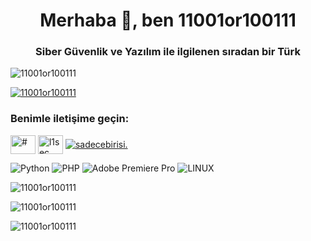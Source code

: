 <h1 align="center">Merhaba 👋, ben 11001or100111</h1>
<h3 align="center">Siber Güvenlik ve Yazılım ile ilgilenen sıradan bir Türk</h3>

<p align="left"> <img src="https://komarev.com/ghpvc/?username=11001or100111&label=Profile%20views&color=0e75b6&style=flat" alt="11001or100111" /> </p>

<p align="left"> <a href="https://github.com/ryo-ma/github-profile-trophy"><img src="https://github-profile-trophy.vercel.app/?username=11001or100111" alt="11001or100111" /></a> </p>

<h3 align="left">Benimle iletişime geçin:</h3>
<p align="left">
<a href="https://linkedin.com/in/#" target="blank"><img align="center" src="https://raw.githubusercontent.com/rahuldkjain/github-profile-readme-generator/master/src/images/icons/Social/linked-in-alt.svg" alt="#" height="30" width="40" /></a>
<a href="https://instagram.com/l1sec" target="blank"><img align="center" src="https://raw.githubusercontent.com/rahuldkjain/github-profile-readme-generator/master/src/images/icons/Social/instagram.svg" alt="l1sec" height="30" width="40" /></a>
<a href="https://www.youtube.com/c/sadecebirisi." target="blank"><img align="center" src="https://raw.githubusercontent.com/rahuldkjain/github-profile-readme-generator/master/src/images/icons/Social/youtube.svg" alt="sadecebirisi." yükseklik="10" genişlik="10" /></a>
</p>

![Python](https://img.shields.io/badge/python-3670A0?style=for-the-badge&logo=python&logoColor=ffdd54) ![PHP](https://img.shields.io/badge/php-%23777BB4.svg?style=for-the-badge&logo=php&logoColor=white) ![Adobe Premiere Pro](https://img.shields.io/badge/Adobe%20Premiere%20Pro-9999FF.svg?style=for-the-badge&logo=Adobe%20Premiere%20Pro&logoColor=white) ![LINUX](https://img.shields.io/badge/Linux-FCC624?style=for-the-badge&logo=linux&logoColor=black)

<p><img hizala="sol" src="https://github-readme-stats.vercel.app/api/top-langs?username=11001or100111&show_icons=true&locale=tr&layout=compact" alt="11001or100111" /></p>

<p> <img align="center" src="https://github-readme-stats.vercel.app/api?username=11001or100111&show_icons=true&locale=tr" alt="11001or100111" /></p>

<p><img align="center" src="https://github-readme-streak-stats.herokuapp.com/?user=11001or100111&" alt="11001or100111" /></p>
